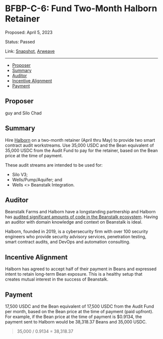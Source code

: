 # BFBP-C-6: Fund Two-Month Halborn Retainer

Proposed: April 5, 2023

Status: Passed

Link: [Snapshot](https://snapshot.org/#/beanstalkfarmsbudget.eth/proposal/0x9d48f1273c31bb44c3afc92298f2dad197701c04eb9bbed5fb3f61360696e731), [Arweave](https://arweave.net/byx8ZTJ4xTv8R_BDuqwdg-IcMXsWWxYmFQlg8EuePlw)

---

- [Proposer](#proposer)
- [Summary](#summary)
- [Auditor](#auditor)
- [Incentive Alignment](#incentive-alignment)
- [Payment](#payment)

## Proposer

guy and Silo Chad

## Summary

Hire [Halborn](https://www.halborn.com/) on a two-month retainer (April thru May) to provide two smart contract audit workstreams. Use 35,000 USDC and the Bean equivalent of 35,000 USDC from the Audit Fund to pay for the retainer, based on the Bean price at the time of payment.

These audit streams are intended to be used for:
* Silo V3;
* Wells/Pump/Aquifer; and
* Wells <> Beanstalk Integration.

## Auditor

Beanstalk Farms and Halborn have a longstanding partnership and Halborn has [audited significant amounts of code in the Beanstalk ecosystem](https://github.com/BeanstalkFarms/Beanstalk-Audits). Having an auditor with domain knowledge and context on Beanstalk is ideal.

Halborn, founded in 2019, is a cybersecurity firm with over 100 security engineers who provide security advisory services, penetration testing, smart contract audits, and DevOps and automation consulting.

## Incentive Alignment

Halborn has agreed to accept half of their payment in Beans and expressed intent to retain long-term Bean exposure. This is a healthy setup that creates mutual interest in the success of Beanstalk.

## Payment

17,500 USDC and the Bean equivalent of 17,500 USDC from the Audit Fund per month, based on the Bean price at the time of payment (paid upfront). For example, if the Bean price at the time of payment is $0.9134, the payment sent to Halborn would be 38,318.37 Beans and 35,000 USDC.

> 35,000 / 0.9134 = 38,318.37
